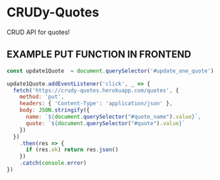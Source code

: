 # CRUDy-Quotes
CRUD API for quotes!

## EXAMPLE PUT FUNCTION IN FRONTEND
```javascript
const update1Quote  = document.querySelector('#update_one_quote')

update1Quote.addEventListener('click', _ => {
  fetch('https://crudy-quotes.herokuapp.com/quotes', {
    method: 'put',
    headers: { 'Content-Type': 'application/json' },
    body: JSON.stringify({
      name: `${document.querySelector("#quote_name").value}`,
      quote: `${document.querySelector("#quote").value}`
    })
  })
    .then(res => {
      if (res.ok) return res.json()
    })
    .catch(console.error)
})
```
